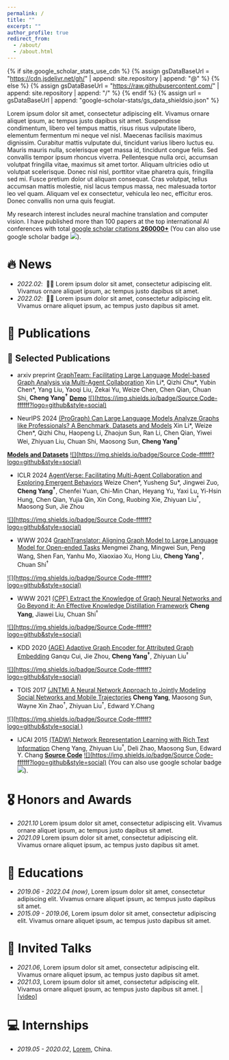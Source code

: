 ```yaml
---
permalink: /
title: ""
excerpt: ""
author_profile: true
redirect_from: 
  - /about/
  - /about.html
---
```


{% if site.google_scholar_stats_use_cdn %}
{% assign gsDataBaseUrl = "https://cdn.jsdelivr.net/gh/" | append: site.repository | append: "@" %}
{% else %}
{% assign gsDataBaseUrl = "https://raw.githubusercontent.com/" | append: site.repository | append: "/" %}
{% endif %}
{% assign url = gsDataBaseUrl | append: "google-scholar-stats/gs_data_shieldsio.json" %}

<span class='anchor' id='about-me'></span>

Lorem ipsum dolor sit amet, consectetur adipiscing elit. Vivamus ornare aliquet ipsum, ac tempus justo dapibus sit amet. Suspendisse condimentum, libero vel tempus mattis, risus risus vulputate libero, elementum fermentum mi neque vel nisl. Maecenas facilisis maximus dignissim. Curabitur mattis vulputate dui, tincidunt varius libero luctus eu. Mauris mauris nulla, scelerisque eget massa id, tincidunt congue felis. Sed convallis tempor ipsum rhoncus viverra. Pellentesque nulla orci, accumsan volutpat fringilla vitae, maximus sit amet tortor. Aliquam ultricies odio ut volutpat scelerisque. Donec nisl nisl, porttitor vitae pharetra quis, fringilla sed mi. Fusce pretium dolor ut aliquam consequat. Cras volutpat, tellus accumsan mattis molestie, nisl lacus tempus massa, nec malesuada tortor leo vel quam. Aliquam vel ex consectetur, vehicula leo nec, efficitur eros. Donec convallis non urna quis feugiat.

My research interest includes neural machine translation and computer vision. I have published more than 100 papers at the top international AI conferences with total <a href='https://scholar.google.com/citations?user=DhtAFkwAAAAJ'>google scholar citations <strong><span id='total_cit'>260000+</span></strong></a> (You can also use google scholar badge <a href='https://scholar.google.com/citations?user=DhtAFkwAAAAJ'><img src="https://img.shields.io/endpoint?url={{ url | url_encode }}&logo=Google%20Scholar&labelColor=f6f6f6&color=9cf&style=flat&label=citations"></a>).


# 🔥 News
- *2022.02*: &nbsp;🎉🎉 Lorem ipsum dolor sit amet, consectetur adipiscing elit. Vivamus ornare aliquet ipsum, ac tempus justo dapibus sit amet. 
- *2022.02*: &nbsp;🎉🎉 Lorem ipsum dolor sit amet, consectetur adipiscing elit. Vivamus ornare aliquet ipsum, ac tempus justo dapibus sit amet. 

# 📝 Publications

## 🔖 Selected Publications

- <span class="conference-badge">arxiv preprint</span> 
[GraphTeam: Facilitating Large Language Model-based Graph Analysis via Multi-Agent Collaboration](https://arxiv.org/abs/2410.18032)
Xin Li\*, Qizhi Chu\*, Yubin Chen\*, Yang Liu, Yaoqi Liu, Zekai Yu, Weize Chen, Chen Qian, Chuan Shi, **Cheng Yang<sup>†</sup>**
[**Demo**](http://112.124.25.134/gt/)
[![](https://img.shields.io/badge/Source Code-ffffff?logo=github&style=social)](https://github.com/BUPT-GAMMA/GraphTeam)
<!-- [![](https://img.shields.io/github/stars/BUPT-GAMMA/GraphTeam?style=social&label=Code+Stars)](https://github.com/BUPT-GAMMA/GraphTeam) -->

- <span class="conference-badge">NeurIPS 2024</span>
[(ProGraph) Can Large Language Models Analyze Graphs like Professionals? A Benchmark, Datasets and Models](https://arxiv.org/abs/2409.19667)
Xin Li\*, Weize Chen\*, Qizhi Chu, Haopeng Li, Zhaojun Sun, Ran Li, Chen Qian, Yiwei Wei, Zhiyuan Liu, Chuan Shi, Maosong Sun, **Cheng Yang<sup>†</sup>**
<!-- [**Source Code**](https://github.com/BUPT-GAMMA/ProGraph) -->
[**Models and Datasets**](https://huggingface.co/lixin4sky/ProGraph)
[![](https://img.shields.io/badge/Source Code-ffffff?logo=github&style=social)](https://github.com/BUPT-GAMMA/ProGraph)

- <span class="conference-badge">ICLR 2024</span>
[AgentVerse: Facilitating Multi-Agent Collaboration and Exploring Emergent Behaviors](https://arxiv.org/abs/2308.10848)
Weize Chen\*, Yusheng Su\*, Jingwei Zuo, **Cheng Yang<sup>†</sup>**, Chenfei Yuan, Chi-Min Chan, Heyang Yu, Yaxi Lu, Yi-Hsin Hung, Chen Qian, Yujia Qin, Xin Cong, Ruobing Xie, Zhiyuan Liu<sup>†</sup>, Maosong Sun, Jie Zhou
<!-- [**Source Code**](https://github.com/OpenBMB/AgentVerse) -->
[![](https://img.shields.io/badge/Source Code-ffffff?logo=github&style=social)](https://github.com/OpenBMB/AgentVerse)
<strong><span class='show_paper_citations' data='OlLjVUcAAAAJ:8AbLer7MMksC'></span></strong>

- <span class="conference-badge">WWW 2024</span>
[GraphTranslator: Aligning Graph Model to Large Language Model for Open-ended Tasks](https://arxiv.org/abs/2402.07197)
Mengmei Zhang, Mingwei Sun, Peng Wang, Shen Fan, Yanhu Mo, Xiaoxiao Xu, Hong Liu, **Cheng Yang<sup>†</sup>**, Chuan Shi<sup>†</sup>
<!-- [**Source Code**](https://github.com/alibaba/GraphTranslator) -->
[![](https://img.shields.io/badge/Source Code-ffffff?logo=github&style=social)](https://github.com/alibaba/GraphTranslator)
<strong><span class='show_paper_citations' data='OlLjVUcAAAAJ:sSrBHYA8nusC'></span></strong>

- <span class="conference-badge">WWW 2021</span>
[(CPF) Extract the Knowledge of Graph Neural Networks and Go Beyond it: An Effective Knowledge Distillation Framework](https://arxiv.org/abs/2103.02885)
**Cheng Yang**, Jiawei Liu, Chuan Shi<sup>†</sup>
<!-- [**Source Code**](https://github.com/thunlp/JNTM) -->
[![](https://img.shields.io/badge/Source Code-ffffff?logo=github&style=social)](https://github.com/BUPT-GAMMA/CPF)
<strong><span class='show_paper_citations' data='OlLjVUcAAAAJ:e5wmG9Sq2KIC'></span></strong>

- <span class="conference-badge">KDD 2020</span>
[(AGE) Adaptive Graph Encoder for Attributed Graph Embedding](https://arxiv.org/abs/2007.01594)
Ganqu Cui, Jie Zhou, **Cheng Yang<sup>†</sup>**, Zhiyuan Liu<sup>†</sup>
<!-- [**Source Code**](https://github.com/thunlp/AGE) -->
[![](https://img.shields.io/badge/Source Code-ffffff?logo=github&style=social)](https://github.com/thunlp/AGE)
<strong><span class='show_paper_citations' data='OlLjVUcAAAAJ:-f6ydRqryjwC'></span></strong>

- <span class="conference-badge">TOIS 2017</span>
[(JNTM) A Neural Network Approach to Jointly Modeling Social Networks and Mobile Trajectories](https://arxiv.org/abs/1606.08154)
**Cheng Yang**, Maosong Sun, Wayne Xin Zhao<sup>†</sup>, Zhiyuan Liu<sup>†</sup>, Edward Y.Chang
<!-- [**Source Code**](https://github.com/thunlp/JNTM) -->
[![](https://img.shields.io/badge/Source Code-ffffff?logo=github&style=social
)](https://github.com/thunlp/JNTM)
<strong><span class='show_paper_citations' data='OlLjVUcAAAAJ:qjMakFHDy7sC'></span></strong>

- <span class="conference-badge">IJCAI 2015</span>
[(TADW) Network Representation Learning with Rich Text Information](https://nlp.csai.tsinghua.edu.cn/~yangcheng/publications/ijcai15.pdf)
Cheng Yang, Zhiyuan Liu<sup>†</sup>, Deli Zhao, Maosong Sun, Edward Y. Chang
[**Source Code**](https://github.com/benedekrozemberczki/TADW)
[![](https://img.shields.io/badge/Source Code-ffffff?logo=github&style=social)](https://github.com/benedekrozemberczki/TADW)
<strong><span class='show_paper_citations' data='OlLjVUcAAAAJ:u5HHmVD_uO8C'></span></strong>
(You can also use google scholar badge <a href='https://scholar.google.com/citations?user=OlLjVUcAAAAJ'><img src="https://img.shields.io/endpoint?url=https%3A%2F%2Fcdn.jsdelivr.net%2Fgh%2Falbertyang33%2Falbertyang33.github.io%40main%2Fresults%2Fselected_pubs%2Fu5HHmVD_uO8C.json&logo=Google%20Scholar&labelColor=f6f6f6&color=9cf&style=flat&label=citation"></a>).

# 🎖 Honors and Awards
- *2021.10* Lorem ipsum dolor sit amet, consectetur adipiscing elit. Vivamus ornare aliquet ipsum, ac tempus justo dapibus sit amet. 
- *2021.09* Lorem ipsum dolor sit amet, consectetur adipiscing elit. Vivamus ornare aliquet ipsum, ac tempus justo dapibus sit amet. 

# 📖 Educations
- *2019.06 - 2022.04 (now)*, Lorem ipsum dolor sit amet, consectetur adipiscing elit. Vivamus ornare aliquet ipsum, ac tempus justo dapibus sit amet. 
- *2015.09 - 2019.06*, Lorem ipsum dolor sit amet, consectetur adipiscing elit. Vivamus ornare aliquet ipsum, ac tempus justo dapibus sit amet. 

# 💬 Invited Talks
- *2021.06*, Lorem ipsum dolor sit amet, consectetur adipiscing elit. Vivamus ornare aliquet ipsum, ac tempus justo dapibus sit amet. 
- *2021.03*, Lorem ipsum dolor sit amet, consectetur adipiscing elit. Vivamus ornare aliquet ipsum, ac tempus justo dapibus sit amet.  \| [\[video\]](https://github.com/)

# 💻 Internships
- *2019.05 - 2020.02*, [Lorem](https://github.com/), China.
